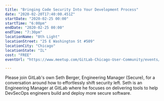 ```yaml
---
title: "Bringing Code Security Into Your Development Process"
date: "2020-02-20T17:40:00.451Z"
startDate: "2020-02-25 00:00"
startTime: "6:00pm"
endDate: "2020-02-25 00:00"
endTime: "7:30pm"
locationName: "8th Light"
locationStreet: "25 E Washington St #509"
locationCity: "Chicago"
locationState: "IL"
cost: "FREE"
eventUrl: "https://www.meetup.com/GitLab-Chicago-User-Community/events/268173441/"

---
```


Please join GitLab's own Seth Berger, Engineering Manager (Secure), for a conversation around how to effortlessly shift security left. Seth is an Engineering Manager at GitLab where he focuses on delivering tools to help DevSecOps engineers build and deploy more secure software.

